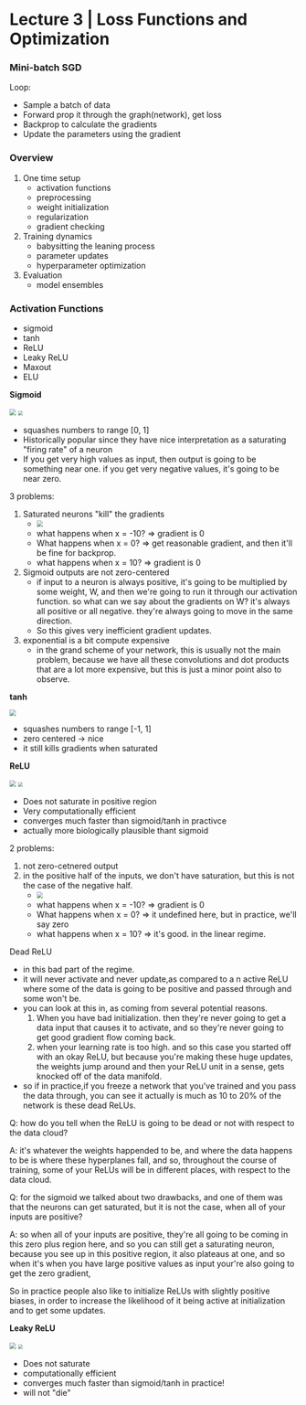 # Lecture 3 | Loss Functions and Optimization



### Mini-batch SGD

Loop:

- Sample a batch of data
- Forward prop it through the graph(network), get loss
- Backprop to calculate the gradients
- Update the parameters using the gradient



### Overview

1. One time setup
   - activation functions
   - preprocessing 
   - weight initialization
   - regularization
   - gradient checking
2. Training dynamics
   - babysitting the leaning process
   - parameter updates
   - hyperparameter optimization
3. Evaluation
   - model ensembles



### Activation Functions

- sigmoid
- tanh
- ReLU
- Leaky ReLU
- Maxout
- ELU



**Sigmoid**

<img src="./img/sigmoid_graph.png" style="zoom:67%;" />

<img src="./img/sigmoid.png" style="zoom:50%;" />

- squashes numbers to range [0, 1]
- Historically popular since they have nice interpretation as a saturating "firing rate" of a neuron
- If you get very high values as input, then output is going to be something near one. if you get very negative  values, it's going to be near zero.



3 problems:

1. Saturated neurons "kill" the gradients
   - <img src="./img/sigmoid_problem_1.png" style="zoom:67%;" />
   - what happens when x = -10? => gradient is 0
   - What happens when x = 0? => get reasonable gradient, and then it'll be fine for backprop.
   - what happens when x = 10? => gradient is 0
2. Sigmoid outputs are not zero-centered
   - if input to a neuron is always positive, it's going to be multiplied by some weight, W, and then we're going to run it through our activation function. so what can we say about the gradients on W? it's always all positive or all negative. they're always going to move in the same direction. 
   - So this gives very inefficient gradient updates.
3. exponential is a bit compute expensive
   - in the grand scheme of your network, this is usually not the main problem, because we have all these convolutions and dot products that are a lot more expensive, but this is just a minor point also to observe.



**tanh**

<img src="./img/tanh_graph.png" style="zoom:67%;" />

- squashes numbers to range [-1, 1]
- zero centered -> nice
- it still kills gradients when saturated 



**ReLU**

<img src="./img/ReLU_graph.png" style="zoom:67%;" />

<img src="./img/ReLU.png" style="zoom:50%;" />

- Does not saturate in positive region
- Very computationally efficient
- converges much faster than sigmoid/tanh in practivce
- actually more biologically plausible thant sigmoid



2 problems:

1. not zero-cetnered output
2. in the positive half of the inputs, we don't have saturation, but this is not the case of the negative half.
   - <img src="./img/ReLU_problem_1.png" style="zoom:67%;" />
   - what happens when x = -10? => gradient is 0
   - What happens when x = 0? => it undefined here, but in practice, we'll say zero
   - what happens when x = 10? => it's good. in the linear regime.

Dead ReLU

- in this bad part of the regime.
- it will never activate and never update,as compared to a n active ReLU where some of the data is going to be positive and passed through and some won't be.
- you can look at this in, as coming from several potential reasons.
  1. When you have bad initialization. then they're never going to get a data input that causes it to activate, and so they're never going to get good gradient flow coming back.
  2. when your learning rate is too high. and so this case you started off with an okay ReLU, but because you're making these huge updates, the weights jump around and then your ReLU unit in a sense, gets knocked off of the data manifold.
- so if in practice,if you freeze a network that you've trained and you pass the data through, you can see it actually is much as 10 to 20% of the network is these dead ReLUs.



Q: how do you tell when the ReLU is going to be dead or not with respect to the data cloud?

A: it's whatever the weights happended to be, and where the data happens to be is where these hyperplanes fall, and so, throughout the course of training, some of your ReLUs will be in different places, with respect to the data cloud.



Q: for the sigmoid we talked about two drawbacks, and one of them was that the neurons can get saturated, but it is not the case, when all of your inputs are positive?

A: so when all of your inputs are positive, they're all going to be coming in this zero plus region here, and so you can still get a saturating neuron, because you see up in this positive region, it also plateaus at one, and so when it's when you have large positive values as input your're also going to get the zero gradient, 



So in practice people also like to initialize ReLUs with slightly positive biases, in order to increase the likelihood of it being active at initialization and to get some updates.



**Leaky ReLU**

<img src="./img/leaky_ReLU_graph.png" style="zoom:67%;" />

<img src="./img/leaky_ReLU.png" style="zoom:50%;" />

- Does not saturate
- computationally efficient
- converges much faster than sigmoid/tanh in practice!
- will not "die"



